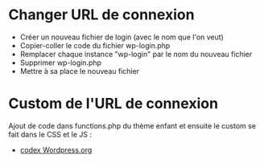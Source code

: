 # Changer URL de connexion

* Créer un nouveau fichier de login (avec le nom que l'on veut)
* Copier-coller le code du fichier wp-login.php
* Remplacer chaque instance "wp-login" par le nom du nouveau fichier
* Supprimer wp-login.php
* Mettre à sa place le nouveau fichier

# Custom de l'URL de connexion
Ajout de code dans functions.php du thème enfant et ensuite le custom se fait dans le CSS et le JS :
* [codex Wordpress.org](https://codex.wordpress.org/Customizing_the_Login_Form)


